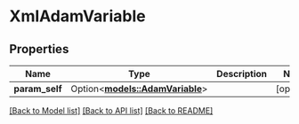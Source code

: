 # XmlAdamVariable

## Properties

Name | Type | Description | Notes
------------ | ------------- | ------------- | -------------
**param_self** | Option<[**models::AdamVariable**](AdamVariable.md)> |  | [optional]

[[Back to Model list]](../README.md#documentation-for-models) [[Back to API list]](../README.md#documentation-for-api-endpoints) [[Back to README]](../README.md)


